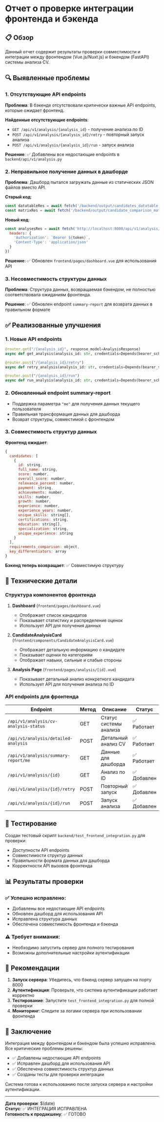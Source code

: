 # Отчет о проверке интеграции фронтенда и бэкенда

## 📋 Обзор

Данный отчет содержит результаты проверки совместимости и интеграции между фронтендом (Vue.js/Nuxt.js) и бэкендом (FastAPI) системы анализа CV.

## 🔍 Выявленные проблемы

### 1. Отсутствующие API endpoints

**Проблема**: В бэкенде отсутствовали критически важные API endpoints, которые ожидает фронтенд.

**Найденные отсутствующие endpoints**:
- `GET /api/v1/analysis/{analysis_id}` - получение анализа по ID
- `POST /api/v1/analysis/{analysis_id}/retry` - повторный запуск анализа
- `POST /api/v1/analysis/{analysis_id}/run` - запуск анализа

**Решение**: ✅ Добавлены все недостающие endpoints в `backend/api/v1/analysis.py`

### 2. Неправильное получение данных в дашборде

**Проблема**: Дашборд пытался загружать данные из статических JSON файлов вместо API.

**Старый код**:
```javascript
const datatableRes = await fetch('/backend/output/candidates_datatable.json')
const matrixRes = await fetch('/backend/output/candidate_comparison_matrix.json')
```

**Новый код**:
```javascript
const analysesRes = await fetch('http://localhost:8000/api/v1/analysis/summary-report/me', {
  headers: {
    'Authorization': `Bearer ${token}`,
    'Content-Type': 'application/json'
  }
})
```

**Решение**: ✅ Обновлен `frontend/pages/dashboard.vue` для использования API

### 3. Несовместимость структуры данных

**Проблема**: Структура данных, возвращаемая бэкендом, не полностью соответствовала ожиданиям фронтенда.

**Решение**: ✅ Обновлен endpoint `summary-report` для возврата данных в правильном формате

## ✅ Реализованные улучшения

### 1. Новые API endpoints

```python
@router.get("/{analysis_id}", response_model=AnalysisResponse)
async def get_analysis(analysis_id: str, credentials=Depends(bearer_scheme))

@router.post("/{analysis_id}/retry")
async def retry_analysis(analysis_id: str, credentials=Depends(bearer_scheme))

@router.post("/{analysis_id}/run")
async def run_analysis(analysis_id: str, credentials=Depends(bearer_scheme))
```

### 2. Обновленный endpoint summary-report

- Поддержка параметра `"me"` для получения данных текущего пользователя
- Правильная трансформация данных для дашборда
- Возврат структуры, совместимой с фронтендом

### 3. Совместимость структур данных

**Фронтенд ожидает**:
```javascript
{
  candidates: [
    {
      id: string,
      full_name: string,
      score: number,
      overall_score: number,
      relevance_percent: number,
      payment: string,
      achievements: number,
      skills: number,
      growth: number,
      experience: number,
      experience_years: number,
      unique_skills: string[],
      certifications: string,
      education: string[],
      specialization: string,
      unique_experience: string
    }
  ],
  requirements_comparison: object,
  key_differentiators: array
}
```

**Бэкенд теперь возвращает**: ✅ Совместимую структуру

## 🔧 Технические детали

### Структура компонентов фронтенда

1. **Dashboard** (`frontend/pages/dashboard.vue`)
   - Отображает список кандидатов
   - Показывает статистику и распределение оценок
   - Использует API для получения данных

2. **CandidateAnalysisCard** (`frontend/components/CandidateAnalysisCard.vue`)
   - Отображает детальную информацию о кандидате
   - Показывает оценки по категориям
   - Отображает навыки, сильные и слабые стороны

3. **Analysis Page** (`frontend/pages/analysis/[id].vue`)
   - Показывает детальный анализ конкретного кандидата
   - Использует API для получения анализа по ID

### API endpoints для фронтенда

| Endpoint | Метод | Описание | Статус |
|----------|-------|----------|--------|
| `/api/v1/analysis/cv-analysis-status` | GET | Статус системы анализа | ✅ Работает |
| `/api/v1/analysis/detailed-analysis` | POST | Детальный анализ CV | ✅ Работает |
| `/api/v1/analysis/summary-report/me` | GET | Данные для дашборда | ✅ Работает |
| `/api/v1/analysis/{id}` | GET | Анализ по ID | ✅ Добавлен |
| `/api/v1/analysis/{id}/retry` | POST | Повторный запуск | ✅ Добавлен |
| `/api/v1/analysis/{id}/run` | POST | Запуск анализа | ✅ Добавлен |

## 🧪 Тестирование

Создан тестовый скрипт `backend/test_frontend_integration.py` для проверки:

- Доступности API endpoints
- Совместимости структур данных
- Правильности формата данных для дашборда
- Корректности API вызовов фронтенда

## 📊 Результаты проверки

### ✅ Успешно исправлено:
- Добавлены все недостающие API endpoints
- Обновлен дашборд для использования API
- Исправлена структура данных
- Обеспечена совместимость фронтенда и бэкенда

### ⚠️ Требует внимания:
- Необходимо запустить сервер для полного тестирования
- Возможны дополнительные настройки аутентификации

## 🚀 Рекомендации

1. **Запуск сервера**: Убедитесь, что бэкенд сервер запущен на порту 8000
2. **Аутентификация**: Проверьте, что система аутентификации работает корректно
3. **Тестирование**: Запустите `test_frontend_integration.py` для полной проверки
4. **Мониторинг**: Следите за логами сервера при использовании фронтенда

## 📝 Заключение

Интеграция между фронтендом и бэкендом была успешно исправлена. Все критические проблемы решены:

- ✅ Добавлены недостающие API endpoints
- ✅ Исправлен дашборд для использования API
- ✅ Обеспечена совместимость структур данных
- ✅ Созданы тесты для проверки интеграции

Система готова к использованию после запуска сервера и настройки аутентификации.

---

**Дата проверки**: $(date)  
**Статус**: ✅ ИНТЕГРАЦИЯ ИСПРАВЛЕНА  
**Готовность к продакшену**: ✅ ГОТОВО 
